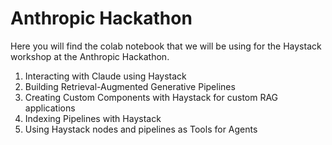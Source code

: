 # Anthropic Hackathon

Here you will find the colab notebook that we will be using for the Haystack workshop at the Anthropic Hackathon. 

1. Interacting with Claude using Haystack
2. Building Retrieval-Augmented Generative Pipelines
3. Creating Custom Components with Haystack for custom RAG applications
4. Indexing Pipelines with Haystack
5. Using Haystack nodes and pipelines as Tools for Agents
